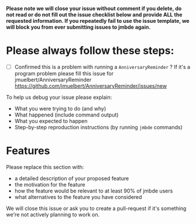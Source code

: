 **Please note we will close your issue without comment if you delete, do not read or do not fill out the issue checklist below and provide ALL the requested information. If you repeatedly fail to use the issue template, we will block you from ever submitting issues to jmbde again.**

# Please always follow these steps:
- [ ] Confirmed this is a problem with running a `AnniversaryReminder` ? If it's a program problem please fill this issue for jmuelbert/AnniversaryReminder https://github.com/jmuelbert/AnniversaryReminder/issues/new

To help us debug your issue please explain:
- What you were trying to do (and why)
- What happened (include command output)
- What you expected to happen
- Step-by-step reproduction instructions (by running `jmbde` commands)

# Features
Please replace this section with:
- a detailed description of your proposed feature
- the motivation for the feature
- how the feature would be relevant to at least 90% of jmbde users
- what alternatives to the feature you have considered

We will close this issue or ask you to create a pull-request if it's something we're not actively planning to work on.
